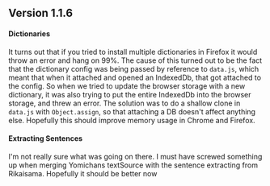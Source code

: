 ## Version 1.1.6

#### Dictionaries
It turns out that if you tried to install multiple dictionaries in Firefox it would throw an error and hang on 99%.
The cause of this turned out to be the fact that the dictionary config was being passed by reference to `data.js`, which
meant that when it attached and opened an IndexedDb, that got attached to the config. So when we tried to update the
browser storage with a new dictionary, it was also trying to put the entire IndexedDb into the browser storage, and threw
an error. The solution was to do a shallow clone in `data.js` with `Object.assign`, so that attaching a DB doesn't affect
anything else. Hopefully this should improve memory usage in Chrome and Firefox.

#### Extracting Sentences
I'm not really sure what was going on there. I must have screwed something up when merging Yomichans textSource with
the sentence extracting from Rikaisama. Hopefully it should be better now